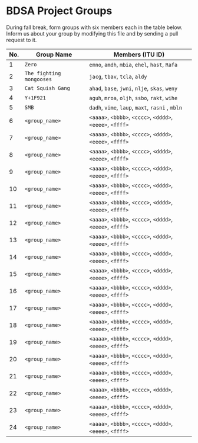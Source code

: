 # BDSA Project Groups

During fall break, form groups with six members each in the table below.
Inform us about your group by modifying this file and by sending a pull request to it.

|  No. | Group Name   | Members (ITU ID)                               |
|------|--------------|------------------------------------------------|
|    1 | `Zero`       | `emno`, `amdh`, `mbia`, `ehel`, `hast`, `Rafa` |
|    2 | `The fighting mongooses` | `jacg`, `tbav`, `tcla`, `aldy`     |
|    3 | `Cat Squish Gang` | `ahad`, `base`, `jwni`, `nlje`, `skas`, `weny` |
|    4 | `Y+1F921`    | `aguh`, `mroa`, `oljh`, `ssbo`, `rakt`, `wihe` |
|    5 | `SMB`        | `dadh`, `vime`, `laup`, `maxt`, `rasni` , `mbln`       |
|    6 | `<group_name>` | `<aaaa>`, `<bbbb>`, `<cccc>`, `<dddd>`, `<eeee>`, `<ffff>` |
|    7 | `<group_name>` | `<aaaa>`, `<bbbb>`, `<cccc>`, `<dddd>`, `<eeee>`, `<ffff>` |
|    8 | `<group_name>` | `<aaaa>`, `<bbbb>`, `<cccc>`, `<dddd>`, `<eeee>`, `<ffff>` |
|    9 | `<group_name>` | `<aaaa>`, `<bbbb>`, `<cccc>`, `<dddd>`, `<eeee>`, `<ffff>` |
|   10 | `<group_name>` | `<aaaa>`, `<bbbb>`, `<cccc>`, `<dddd>`, `<eeee>`, `<ffff>` |
|   11 | `<group_name>` | `<aaaa>`, `<bbbb>`, `<cccc>`, `<dddd>`, `<eeee>`, `<ffff>` |
|   12 | `<group_name>` | `<aaaa>`, `<bbbb>`, `<cccc>`, `<dddd>`, `<eeee>`, `<ffff>` |
|   13 | `<group_name>` | `<aaaa>`, `<bbbb>`, `<cccc>`, `<dddd>`, `<eeee>`, `<ffff>` |
|   14 | `<group_name>` | `<aaaa>`, `<bbbb>`, `<cccc>`, `<dddd>`, `<eeee>`, `<ffff>` |
|   15 | `<group_name>` | `<aaaa>`, `<bbbb>`, `<cccc>`, `<dddd>`, `<eeee>`, `<ffff>` |
|   16 | `<group_name>` | `<aaaa>`, `<bbbb>`, `<cccc>`, `<dddd>`, `<eeee>`, `<ffff>` |
|   17 | `<group_name>` | `<aaaa>`, `<bbbb>`, `<cccc>`, `<dddd>`, `<eeee>`, `<ffff>` |
|   18 | `<group_name>` | `<aaaa>`, `<bbbb>`, `<cccc>`, `<dddd>`, `<eeee>`, `<ffff>` |
|   19 | `<group_name>` | `<aaaa>`, `<bbbb>`, `<cccc>`, `<dddd>`, `<eeee>`, `<ffff>` |
|   20 | `<group_name>` | `<aaaa>`, `<bbbb>`, `<cccc>`, `<dddd>`, `<eeee>`, `<ffff>` |
|   21 | `<group_name>` | `<aaaa>`, `<bbbb>`, `<cccc>`, `<dddd>`, `<eeee>`, `<ffff>` |
|   22 | `<group_name>` | `<aaaa>`, `<bbbb>`, `<cccc>`, `<dddd>`, `<eeee>`, `<ffff>` |
|   23 | `<group_name>` | `<aaaa>`, `<bbbb>`, `<cccc>`, `<dddd>`, `<eeee>`, `<ffff>` |
|   24 | `<group_name>` | `<aaaa>`, `<bbbb>`, `<cccc>`, `<dddd>`, `<eeee>`, `<ffff>` |
